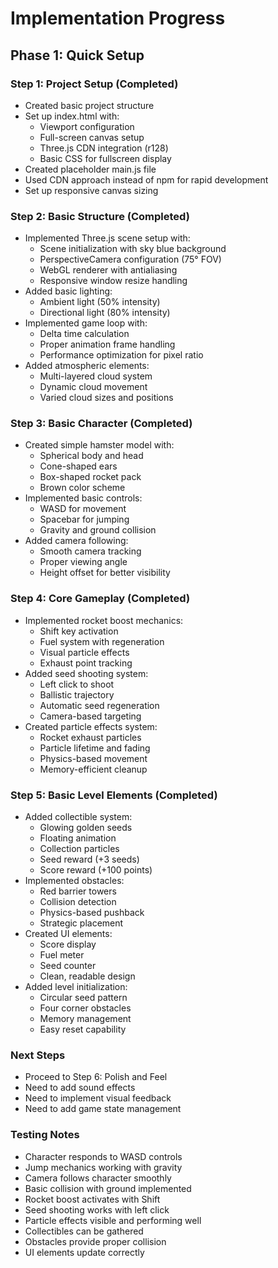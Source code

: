 # Implementation Progress

## Phase 1: Quick Setup
### Step 1: Project Setup (Completed)
- Created basic project structure
- Set up index.html with:
  - Viewport configuration
  - Full-screen canvas setup
  - Three.js CDN integration (r128)
  - Basic CSS for fullscreen display
- Created placeholder main.js file
- Used CDN approach instead of npm for rapid development
- Set up responsive canvas sizing

### Step 2: Basic Structure (Completed)
- Implemented Three.js scene setup with:
  - Scene initialization with sky blue background
  - PerspectiveCamera configuration (75° FOV)
  - WebGL renderer with antialiasing
  - Responsive window resize handling
- Added basic lighting:
  - Ambient light (50% intensity)
  - Directional light (80% intensity)
- Implemented game loop with:
  - Delta time calculation
  - Proper animation frame handling
  - Performance optimization for pixel ratio
- Added atmospheric elements:
  - Multi-layered cloud system
  - Dynamic cloud movement
  - Varied cloud sizes and positions

### Step 3: Basic Character (Completed)
- Created simple hamster model with:
  - Spherical body and head
  - Cone-shaped ears
  - Box-shaped rocket pack
  - Brown color scheme
- Implemented basic controls:
  - WASD for movement
  - Spacebar for jumping
  - Gravity and ground collision
- Added camera following:
  - Smooth camera tracking
  - Proper viewing angle
  - Height offset for better visibility

### Step 4: Core Gameplay (Completed)
- Implemented rocket boost mechanics:
  - Shift key activation
  - Fuel system with regeneration
  - Visual particle effects
  - Exhaust point tracking
- Added seed shooting system:
  - Left click to shoot
  - Ballistic trajectory
  - Automatic seed regeneration
  - Camera-based targeting
- Created particle effects system:
  - Rocket exhaust particles
  - Particle lifetime and fading
  - Physics-based movement
  - Memory-efficient cleanup

### Step 5: Basic Level Elements (Completed)
- Added collectible system:
  - Glowing golden seeds
  - Floating animation
  - Collection particles
  - Seed reward (+3 seeds)
  - Score reward (+100 points)
- Implemented obstacles:
  - Red barrier towers
  - Collision detection
  - Physics-based pushback
  - Strategic placement
- Created UI elements:
  - Score display
  - Fuel meter
  - Seed counter
  - Clean, readable design
- Added level initialization:
  - Circular seed pattern
  - Four corner obstacles
  - Memory management
  - Easy reset capability

### Next Steps
- Proceed to Step 6: Polish and Feel
- Need to add sound effects
- Need to implement visual feedback
- Need to add game state management

### Testing Notes
- Character responds to WASD controls
- Jump mechanics working with gravity
- Camera follows character smoothly
- Basic collision with ground implemented
- Rocket boost activates with Shift
- Seed shooting works with left click
- Particle effects visible and performing well
- Collectibles can be gathered
- Obstacles provide proper collision
- UI elements update correctly
